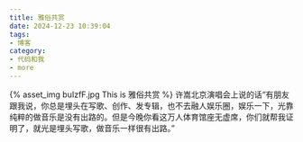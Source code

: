 ```yaml
---
title: 雅俗共赏
date: 2024-12-23 10:39:04
tags:
- 博客
category:
- 代码和我
- more
---
```

{% asset_img buIzfF.jpg This is 雅俗共赏 %}
许嵩北京演唱会上说的话“有朋友跟我说，你总是埋头在写歌、创作、发专辑，也不去融人娱乐圈，娱乐一下，光靠纯粹的做音乐是没有出路的。但是今晚你看这万人体育馆座无虚席，你们就帮我证明了，就光是埋头写歌，做音乐一样很有出路。”
